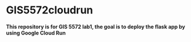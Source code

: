 # GIS5572cloudrun

#### This repository is for GIS 5572 lab1, the goal is to deploy the flask app by using Google Cloud Run
